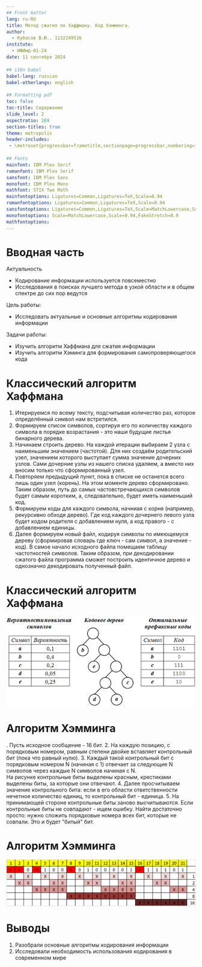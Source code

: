 ```yaml
---
## Front matter
lang: ru-RU
title: Метод сжатия по Хаффману. Код Хэмминга.
author:
  - Кубасов В.Ю., 1132249516
institute:
  - НФИмд-01-24
date: 11 сентября 2024

## i18n babel
babel-lang: russian
babel-otherlangs: english

## Formatting pdf
toc: false
toc-title: Содержание
slide_level: 2
aspectratio: 169
section-titles: true
theme: metropolis
header-includes:
 - \metroset{progressbar=frametitle,sectionpage=progressbar,numbering=fraction}

## Fonts
mainfont: IBM Plex Serif
romanfont: IBM Plex Serif
sansfont: IBM Plex Sans
monofont: IBM Plex Mono
mathfont: STIX Two Math
mainfontoptions: Ligatures=Common,Ligatures=TeX,Scale=0.94
romanfontoptions: Ligatures=Common,Ligatures=TeX,Scale=0.94
sansfontoptions: Ligatures=Common,Ligatures=TeX,Scale=MatchLowercase,Scale=0.94
monofontoptions: Scale=MatchLowercase,Scale=0.94,FakeStretch=0.9
mathfontoptions:
---
```


# Вводная часть    

Актуальность    

- Кодирование информации используется повсеместно
- Исследования в поисках лучшего метода в узкой области и в общем спектре до сих пор ведутся    

 Цель работы:    
 - Исследовать актуальные и основные алгоритмы кодирования информации     

 Задачи работы:    
 - Изучить алгоритм Хаффмана для сжатия информации
 - Изучить алгоритм Хэминга для формирования самопроверяющегося кода    

# Классический алгоритм Хаффмана

1. Итерируемся по всему тексту, подсчитывая количество раз, которое определённый символ нам встретился.
2. Формируем список символов, сортируя его по количеству каждого символа в порядке возрастания - это наши будущие листья бинарного дерева.
3. Начинаем строить дерево. На каждой итерации выбираем 2 узла с наименьшим значением (частотой). Для них создаём родительский узел, значением которого выступает сумма значение дочерних узлов. Сами дочерние узлы из нашего списка удаляем, а вместо них вносим только что сформированный узел.
4. Повторяем предыдущий пункт, пока в списке не останется всего лишь один узел (корень). На этом моменте дерево сформировано. Таким образом, путь до самых частовстречающихся символов будет самым коротким, а, следовательно, будет иметь наименьший код.
5. Формируем коды для каждого символа, начниая с корня (например, рекурсивно обходя дерево). Где код каждого дочернего левого узла будет кодом родителя с добавлением нуля, а код правого - с добавлением единицы.
6. Далее формируем новый файл, кодируя символы по имеющемуся дереву (сформировав словарь где ключ - сам символ, а значение - код). В самое начало исходного файла помещаем таблицу частотностей символов. Таким образом, при декодировании сжатого файла программа сможет построить идентичное дерево и однозначно декодировать полученный файл.

# Классический алгоритм Хаффмана

![пояснение к алгоритму Хаффмана](image/41_01.png)

# Алгоритм Хэмминга

. Пусть исходное сообщение - 16 бит.
2. На каждую позицию, с порядковым номером, равным степени двойке вставляет контрольный бит (пока что равный нулю).
3. Каждый такой контрольный бит с порядковым номером N (начиная с 1) отвечает за следующие N символов через каждые N символов начиная с N.  
На рисунке контрольные биты выделены красным, крестиками выделены биты, за которые они отвечают.
4. Далее просчитываем значение контрольного бита: если в его области ответственности нечетное количество единиц, то контрольный бит - единица.
5. На принимающей стороне контрольные биты заново высчитываются. Если контрольные биты не совпадают - ищем ошибку. Найти достаточно просто: нужно сложить порядковые номера всех бит, которые не совпали. Это и будет "битый" бит.

# Алгоритм Хэмминга

![области ответственности контрольных битов](image/safebits.png)  

# Выводы

1. Разобрали основные алгоритмы кодирования информации
2. Исследовали необходимость использования кодирования в современном мире

